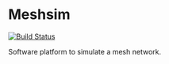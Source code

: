 # Meshsim
[![Build Status](https://travis-ci.com/Dash83/mesh_simulator.svg?token=DRaiRrsYJcqCfu998DGQ&branch=develop)](https://travis-ci.com/Dash83/mesh_simulator)

Software platform to simulate a mesh network.
